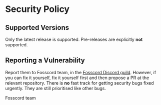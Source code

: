 # Security Policy

## Supported Versions

Only the latest release is supported. Pre-releases are explicitly **not** supported.

## Reporting a Vulnerability

Report them to Fosscord team, in the [Fosscord Discord guild](https://discord.gg/ZrnGQP6p3d).
However, if you can fix it yourself, fix it yourself first and then propose
a PR at the relevant repository. There is **no** fast track for getting security bugs fixed
urgently. They are still prioritised like other bugs.

Fosscord team
